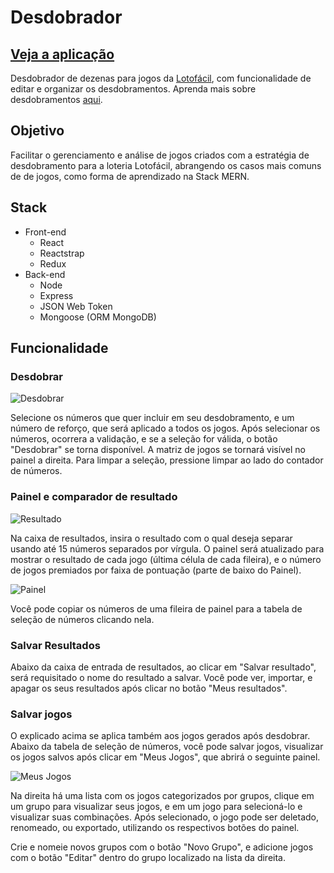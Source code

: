 # Desdobrador

## [Veja a aplicação](https://desdobrador.herokuapp.com/)

Desdobrador de dezenas para jogos da [Lotofácil](http://loterias.caixa.gov.br/wps/portal/loterias/landing/lotofacil/), com funcionalidade de editar e organizar os desdobramentos. Aprenda mais sobre desdobramentos [aqui](https://www.somatematica.com.br/lotofacilFechamentos.php).

## Objetivo

Facilitar o gerenciamento e análise de jogos criados com a estratégia de desdobramento para a loteria Lotofácil, abrangendo os casos mais comuns de de jogos, como forma de aprendizado na Stack MERN. 

## Stack

* Front-end
  * React
  * Reactstrap
  * Redux
* Back-end
  * Node
  * Express
  * JSON Web Token
  * Mongoose (ORM MongoDB)

## Funcionalidade

### Desdobrar

![Desdobrar](https://res.cloudinary.com/souzacloud/image/upload/v1612638329/GIthubShowcase/Desdobrador-1.png)

Selecione os números que quer incluir em seu desdobramento, e um número de reforço, que será aplicado a todos os jogos. Após selecionar os números, ocorrera a validação, e se a seleção for válida, o botão "Desdobrar" se torna disponível. A matriz de jogos se tornará visível no painel a direita. Para limpar a seleção, pressione limpar ao lado do contador de números.

### Painel e comparador de resultado

![Resultado](https://res.cloudinary.com/souzacloud/image/upload/v1612638906/GIthubShowcase/Desdobrador-3.png)

Na caixa de resultados, insira o resultado com o qual deseja separar usando até 15 números separados por vírgula. O painel será atualizado para mostrar o resultado de cada jogo (última célula de cada fileira), e o número de jogos premiados por faixa de pontuação (parte de baixo do Painel).

![Painel](https://res.cloudinary.com/souzacloud/image/upload/v1612639218/GIthubShowcase/Desdobrador-2.png)

Você pode copiar os números de uma fileira de painel para a tabela de seleção de números clicando nela.

### Salvar Resultados 

Abaixo da caixa de entrada de resultados, ao clicar em "Salvar resultado", será requisitado o nome do resultado a salvar. Você pode ver, importar, e apagar os seus resultados após clicar no botão "Meus resultados".

### Salvar jogos

O explicado acima se aplica também aos jogos gerados após desdobrar. Abaixo da tabela de seleção de números, você pode salvar jogos, visualizar os jogos salvos após clicar em "Meus Jogos", que abrirá o seguinte painel.

![Meus Jogos](https://res.cloudinary.com/souzacloud/image/upload/v1612640364/GIthubShowcase/Desdobrador-4.png)

Na direita há uma lista com os jogos categorizados por grupos, clique em um grupo para visualizar seus jogos, e em um jogo para selecioná-lo e visualizar suas combinações. Após selecionado, o jogo pode ser deletado, renomeado, ou exportado, utilizando os respectivos botões do painel.

Crie e nomeie novos grupos com o botão "Novo Grupo", e adicione jogos com o botão "Editar" dentro do grupo localizado na lista da direita.
